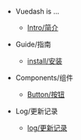 - Vuedash is ...
  - [Intro/简介](README)

- Guide/指南
  - [install/安装](Guide/install)

- Components/组件
  - [Button/按钮](Components/basic/button)

- Log/更新记录
  - [log/更新记录](Log/log)